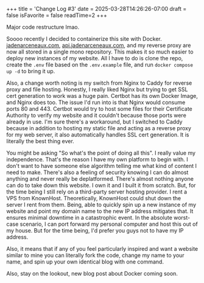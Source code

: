 +++
title = 'Change Log #3'
date = 2025-03-28T14:26:26-07:00
draft = false
isFavorite = false
readTime=2
+++

Major code restructure lmao.

Soooo recently I decided to containerize this site with Docker. [jadenarceneaux.com](https://jadenarceneaux.com), [api.jadenarceneaux.com](https://api.jadenarceneaux.com), and my reverse proxy are now all stored in a single mono repository. This makes it so much easier to deploy new instances of my website. All I have to do is clone the repo, create the `.env` file based on the `.env.example` file, and run `docker compose up -d` to bring it up.

Also, a change worth noting is my switch from Nginx to Caddy for reverse proxy and file hosting. Honestly, I really liked Nginx but trying to get SSL cert generation to work was a huge pain. Certbot has its own Docker Image, and Nginx does too. The issue I'd run into is that Nginx would consume ports 80 and 443. Certbot would try to host some files for their Certificate Authority to verify my website and it couldn't because those ports were already in use. I'm sure there's a workaround, but I switched to Caddy because in addition to hosting my static file and acting as a reverse proxy for my web server, it also automatically handles SSL cert generation. It is literally the best thing ever.

You might be asking "So what's the point of doing all this". I really value my independence. That's the reason I have my own platform to begin with. I don't want to have someone else algorithm telling me what kind of content I need to make. There's also a feeling of security knowing I can do almost anything and never really be deplatformed. There's almost nothing anyone can do to take down this website. I own it and I built it from scratch. But, for the time being I still rely on a third-party server hosting provider. I rent a VPS from KnownHost. Theoretically, KnownHost could shut down the server I rent from them. Being, able to quickly spin up a new instance of my website and point my domain name to the new IP address mitigates that. It ensures minimal downtime in a catastrophic event. In the absolute worst-case scenario, I can port forward my personal computer and host this out of my house. But for the time being, I'd prefer you guys not to have my IP address.

Also, it means that if any of you feel particularly inspired and want a website similar to mine you can literally fork the code, change my name to your name, and spin up your own identical blog with one command.

Also, stay on the lookout, new blog post about Docker coming soon.
